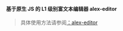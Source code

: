 #### 基于原生 JS 的 L1 级别富文本编辑器 alex-editor

> 具体使用方法请参阅[：alex-editor](https://www.mvi-web.cn/alex-editor)
